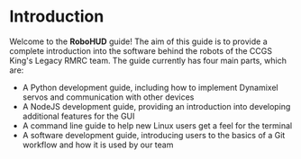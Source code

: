 # Introduction

Welcome to the **RoboHUD** guide! The aim of this guide is to provide a complete introduction into the software behind the robots of the CCGS King's Legacy RMRC team. The guide currently has four main parts, which are:

* A Python development guide, including how to implement Dynamixel servos and communication with other devices
* A NodeJS development guide, providing an introduction into developing additional features for the GUI
* A command line guide to help new Linux users get a feel for the terminal
* A software development guide, introducing users to the basics of a Git workflow and how it is used by our team

